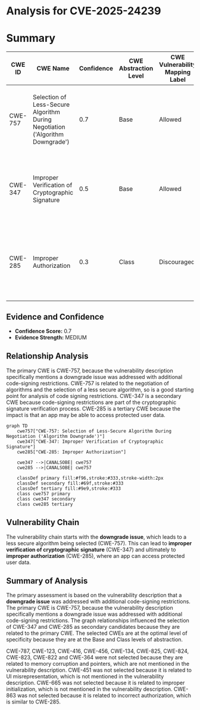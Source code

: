 # Analysis for CVE-2025-24239

# Summary
| CWE ID | CWE Name | Confidence | CWE Abstraction Level | CWE Vulnerability Mapping Label | CWE-Vulnerability Mapping Notes |
|---|---|---|---|---|---|
| CWE-757 | Selection of Less-Secure Algorithm During Negotiation ('Algorithm Downgrade') | 0.7 | Base | Allowed | Primary CWE. The **downgrade issue** was addressed with additional code-signing restrictions |
| CWE-347 | Improper Verification of Cryptographic Signature | 0.5 | Base | Allowed | Secondary candidate because code-signing is part of the cryptographic signature verification process |
| CWE-285 | Improper Authorization | 0.3 | Class | Discouraged | Secondary candidate because the impact includes an app being able to access protected user data. |

## Evidence and Confidence

*   **Confidence Score:** 0.7
*   **Evidence Strength:** MEDIUM

## Relationship Analysis
The primary CWE is CWE-757, because the vulnerability description specifically mentions a downgrade issue was addressed with additional code-signing restrictions. CWE-757 is related to the negotiation of algorithms and the selection of a less secure algorithm, so is a good starting point for analysis of code signing restrictions. CWE-347 is a secondary CWE because code-signing restrictions are part of the cryptographic signature verification process. CWE-285 is a tertiary CWE because the impact is that an app may be able to access protected user data.

```mermaid
graph TD
    cwe757["CWE-757: Selection of Less-Secure Algorithm During Negotiation ('Algorithm Downgrade')"]
    cwe347["CWE-347: Improper Verification of Cryptographic Signature"]
    cwe285["CWE-285: Improper Authorization"]
    
    cwe347 -->|CANALSOBE| cwe757
    cwe285 -->|CANALSOBE| cwe757
    
    classDef primary fill:#f96,stroke:#333,stroke-width:2px
    classDef secondary fill:#69f,stroke:#333
    classDef tertiary fill:#9e9,stroke:#333
    class cwe757 primary
    class cwe347 secondary
    class cwe285 tertiary
```

## Vulnerability Chain
The vulnerability chain starts with the **downgrade issue**, which leads to a less secure algorithm being selected (CWE-757). This can lead to **improper verification of cryptographic signature** (CWE-347) and ultimately to **improper authorization** (CWE-285), where an app can access protected user data.

## Summary of Analysis
The primary assessment is based on the vulnerability description that a **downgrade issue** was addressed with additional code-signing restrictions. The primary CWE is CWE-757, because the vulnerability description specifically mentions a downgrade issue was addressed with additional code-signing restrictions. The graph relationships influenced the selection of CWE-347 and CWE-285 as secondary candidates because they are related to the primary CWE. The selected CWEs are at the optimal level of specificity because they are at the Base and Class levels of abstraction.

CWE-787, CWE-123, CWE-416, CWE-456, CWE-134, CWE-825, CWE-824, CWE-823, CWE-822 and CWE-364 were not selected because they are related to memory corruption and pointers, which are not mentioned in the vulnerability description. CWE-451 was not selected because it is related to UI misrepresentation, which is not mentioned in the vulnerability description. CWE-665 was not selected because it is related to improper initialization, which is not mentioned in the vulnerability description. CWE-863 was not selected because it is related to incorrect authorization, which is similar to CWE-285.